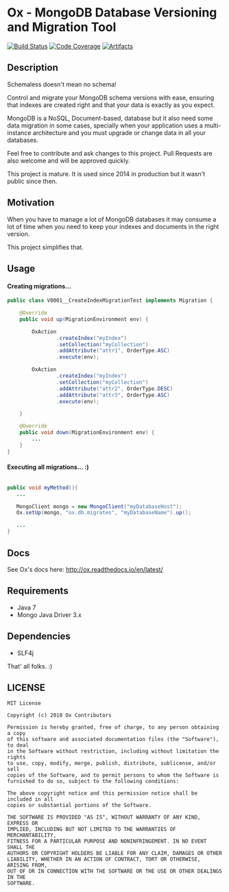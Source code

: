 Ox - MongoDB Database Versioning and Migration Tool
===================

[![Build Status][travis-badge]][travis-url] [![Code Coverage][codecov-badge]][codecov-url] [![Artifacts][jitpack-badge]][jitpack-url]

## Description
Schemaless doesn't mean no schema!

Control and migrate your MongoDB schema versions with ease, ensuring that indexes are created right and that your data is exactly as you expect.

MongoDB is a NoSQL, Document-based, database but it also need some data migration in some cases, specially 
when your application uses a multi-instance architecture and you must upgrade or change data in all your databases.

Feel free to contribute and ask changes to this project.
Pull Requests are also welcome and will be approved quickly.

This project is mature. It is used since 2014 in production but it wasn't public since then.

## Motivation

When you have to manage a lot of MongoDB databases it may consume a lot of time when you need to keep your indexes and documents in the right version.

This project simplifies that. 

## Usage

#### Creating migrations...

```java
public class V0001__CreateIndexMigrationTest implements Migration {

    @Override
    public void up(MigrationEnvironment env) {

        OxAction
                .createIndex("myIndex")
                .setCollection("myCollection")
                .addAttribute("attr1", OrderType.ASC)
                .execute(env);

        OxAction
                .createIndex("myIndex")
                .setCollection("myCollection")
                .addAttribute("attr2", OrderType.DESC)
                .addAttribute("attr3", OrderType.ASC)
                .execute(env);

    }

    @Override
    public void down(MigrationEnvironment env) {
        ...
    }
}
```

#### Executing all migrations... :)


```java

public void myMethod(){
   ...

   MongoClient mongo = new MongoClient("myDatabaseHost");
   Ox.setUp(mongo, "ox.db.migrates", "myDatabaseName").up();

   ...
}

```

## Docs

See Ox's docs here: http://ox.readthedocs.io/en/latest/

## Requirements

- Java 7
- Mongo Java Driver 3.x

## Dependencies

- SLF4j

That' all folks. :)

## LICENSE

```
MIT License

Copyright (c) 2018 Ox Contributors

Permission is hereby granted, free of charge, to any person obtaining a copy
of this software and associated documentation files (the "Software"), to deal
in the Software without restriction, including without limitation the rights
to use, copy, modify, merge, publish, distribute, sublicense, and/or sell
copies of the Software, and to permit persons to whom the Software is
furnished to do so, subject to the following conditions:

The above copyright notice and this permission notice shall be included in all
copies or substantial portions of the Software.

THE SOFTWARE IS PROVIDED "AS IS", WITHOUT WARRANTY OF ANY KIND, EXPRESS OR
IMPLIED, INCLUDING BUT NOT LIMITED TO THE WARRANTIES OF MERCHANTABILITY,
FITNESS FOR A PARTICULAR PURPOSE AND NONINFRINGEMENT. IN NO EVENT SHALL THE
AUTHORS OR COPYRIGHT HOLDERS BE LIABLE FOR ANY CLAIM, DAMAGES OR OTHER
LIABILITY, WHETHER IN AN ACTION OF CONTRACT, TORT OR OTHERWISE, ARISING FROM,
OUT OF OR IN CONNECTION WITH THE SOFTWARE OR THE USE OR OTHER DEALINGS IN THE
SOFTWARE.
```

[codecov-badge]: https://codecov.io/gh/fernandonogueira/Ox/branch/master/graph/badge.svg
[codecov-url]: https://codecov.io/gh/fernandonogueira/Ox
[travis-badge]: https://travis-ci.org/fernandonogueira/Ox.svg?branch=master
[travis-url]: https://travis-ci.org/fernandonogueira/Ox
[jitpack-badge]: https://jitpack.io/v/fernandonogueira/Ox.svg
[jitpack-url]: https://jitpack.io/#fernandonogueira/Ox